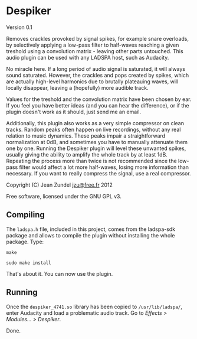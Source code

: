 Despiker
========

Version 0.1

Removes crackles provoked by signal spikes, for example snare overloads, by
selectively applying a low-pass filter to half-waves reaching a given treshold
using a convolution matrix - leaving other parts untouched.  This audio plugin
can be used with any LADSPA host, such as Audacity.

No miracle here. If a long period of audio signal is saturated, it will always
sound saturated. However, the crackles and pops created by spikes, which are
actually high-level harmonics due to brutally plateauing waves, will locally
disappear, leaving a (hopefully) more audible track.

Values for the treshold and the convolution matrix have been chosen by ear.
If you feel you have better ideas (and you can hear the difference), or if the
plugin doesn't work as it should, just send me an email.

Additionally, this plugin also works as a very simple compressor on clean
tracks. Random peaks often happen on live recordings, without any real relation
to music dynamics. These peaks impair a straightforward normalization at 0dB,
and sometimes you have to manually attenuate them one by one.  Running the
Despiker plugin will level these unwanted spikes, usually giving the ability to
amplify the whole track by at least 1dB. Repeating the process more than twice
is not recommended since the low-pass filter would affect a lot more
half-waves, losing more information than necessary. If you want to really
compress the signal, use a real compressor.

Copyright (C) Jean Zundel <jzu@free.fr> 2012

Free software, licensed under the GNU GPL v3.

Compiling
---------

The `ladspa.h` file, included in this project, comes from the ladspa-sdk package 
and allows to compile the plugin without installing the whole package. Type:

`make`

`sudo make install`

That's about it. You can now use the plugin.

Running
-------

Once the `despiker_4741.so` library has been copied to `/usr/lib/ladspa/`, 
enter Audacity and load a problematic audio track. Go to 
*Effects > Modules... > Despiker*.

Done.

